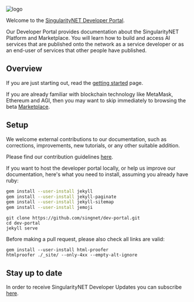 ![logo](theme/assets/images/layout/logo.png)

Welcome to the [SingularityNET Developer Portal](https://dev.singularitynet.io).

Our Developer Portal provides documentation about the SingularityNET Platform and Marketplace. You will learn how to build and access AI services that are published onto the network as a service developer or as an end-user of services that other people have published.

## Overview

If you are just starting out, read the [getting started](https://dev.singularitynet.io/tutorials/getting-started) page.

If you are already familiar with blockchain technology like MetaMask, Ethereum and AGI, then you may want to skip immediately to browsing the beta [Marketplace](http://beta.singularitynet.io).

## Setup

We welcome external contributions to our documentation, such as corrections, improvements, new tutorials, or any other suitable addition.

Please find our contribution guidelines [here](https://dev.singularitynet.io/docs/contribute/contribution-guidelines).

If you want to host the developer portal locally, or help us improve our documentation, here's what you need to install, assuming you already have ruby:

```sh
gem install --user-install jekyll
gem install --user-install jekyll-paginate
gem install --user-install jekyll-sitemap
gem install --user-install jemoji
```

```
git clone https://github.com/singnet/dev-portal.git
cd dev-portal
jekyll serve
```

Before making a pull request, please also check all links are valid:

```
gem install --user-install html-proofer
htmlproofer ./_site/ --only-4xx --empty-alt-ignore
```

## Stay up to date

In order to receive SingularityNET Developer Updates you can subscribe [here](https://dev.singularitynet.io/newsletter).